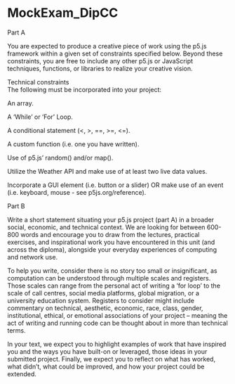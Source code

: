 # MockExam_DipCC

Part A 
 
You are expected to produce a creative piece of work using the p5.js framework within a given set of constraints specified below. Beyond these constraints, you are free to include any other p5.js or JavaScript techniques, functions, or libraries to realize your creative vision. 


Technical constraints  
The following must be incorporated into your project:  

An array. 

A ‘While’ or ‘For’ Loop.  

A conditional statement (<, >, ==, >=, <=).  

A custom function (i.e. one you have written).  

Use of p5.js’ random() and/or map().  

Utilize the Weather API and make use of at least two live data values. 

Incorporate a GUI element (i.e. button or a slider) OR make use of an event (i.e. keyboard, mouse - see p5js.org/reference). 

 

Part B 
 
Write a short statement situating your p5.js project (part A) in a broader social, economic, and technical context. We are looking for between 600-800 words and encourage you to draw from the lectures, practical exercises, and inspirational work you have encountered in this unit (and across the diploma), alongside your everyday experiences of computing and network use.  

To help you write, consider there is no story too small or insignificant, as computation can be understood through multiple scales and registers. Those scales can range from the personal act of writing a ‘for loop’ to the scale of call centres, social media platforms, global migration, or a university education system. Registers to consider might include commentary on technical, aesthetic, economic, race, class, gender, institutional, ethical, or emotional associations of your project – meaning the act of writing and running code can be thought about in more than technical terms.   

In your text, we expect you to highlight examples of work that have inspired you and the ways you have built-on or leveraged, those ideas in your submitted project. Finally, we expect you to reflect on what has worked, what didn’t, what could be improved, and how your project could be extended. 
